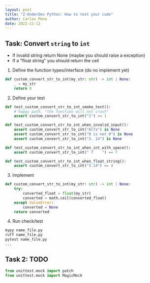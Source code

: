 ```yaml
---
layout: post
title: "Z-UnderDev Python: How to test your code"
author: Carlos Pena
date: 2022-11-12
---
```


## Task: Convert `string` to `int`
- If invalid string return None (maybe you should raise a exception)
- If a "float string" you should return the ceil

1. Define the function types/interface (do no implement yet)

```py
def custom_convert_str_to_int(my_str: str) -> int | None:
    _ = my_str
    return 0
```

2. Define your test

```py
def test_custom_convert_str_to_int_smoke_test():
    # happy path, "the function will not crash"
    assert custom_convert_str_to_int("1") == 1

def test_custom_convert_str_to_int_when_invalid_input():
    assert custom_convert_str_to_int("Alfa") is None
    assert custom_convert_str_to_int("O is not 0") is None
    assert custom_convert_str_to_int("3. 14") is None

def test_custom_convert_str_to_int_when_int_with_space():
    assert custom_convert_str_to_int(" 7    ") == 7

def test_custom_convert_str_to_int_when_float_string():
    assert custom_convert_str_to_int("3.14") == 4
```

3. Implement

```py
def custom_convert_str_to_int(my_str: str) -> int | None:
    try:
        converted_float = float(my_str)
        converted = math.ceil(converted_float)
    except ValueError:
        converted = None
    return converted
```

4. Run check/test
```py
mypy name_file.py
ruff name_file.py
pytest name_file.py
...
```

## Task 2: TODO

```py
from unittest.mock import patch
from unittest.mock import MagicMock
```
